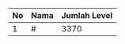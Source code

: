 | No | Nama            | Jumlah Level |
|----|-----------------|--------------|
| 1  | #    |    3370        |
